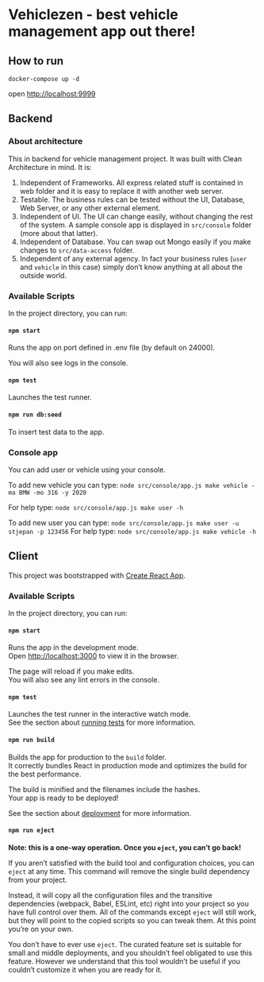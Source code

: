 # Vehiclezen - best vehicle management app out there!

## How to run

`docker-compose up -d`

open [http://localhost:9999](http://localhost:9999)

## Backend

### About architecture

This in backend for vehicle management project. It was built with Clean Architecture in mind. It is:

1. Independent of Frameworks. All express related stuff is contained in web folder and it is easy to replace it with another web server.
2. Testable. The business rules can be tested without the UI, Database, Web Server, or any other external element.
3. Independent of UI. The UI can change easily, without changing the rest of the system. A sample console app is displayed in `src/console` folder (more about that latter).
4. Independent of Database. You can swap out Mongo easily if you make changes to `src/data-access` folder.
5. Independent of any external agency. In fact your business rules (`user` and `vehicle` in this case) simply don’t know anything at all about the outside world.

### Available Scripts

In the project directory, you can run:

#### `npm start`

Runs the app on port defined in .env file (by default on 24000).

You will also see logs in the console.

#### `npm test`

Launches the test runner.

#### `npm run db:seed`

To insert test data to the app.

### Console app

You can add user or vehicle using your console.

To add new vehicle you can type: `node src/console/app.js make vehicle -ma BMW -mo 316 -y 2020`

For help type: `node src/console/app.js make user -h`

To add new user you can type: `node src/console/app.js make user -u stjepan -p 123456`
For help type: `node src/console/app.js make vehicle -h`

## Client

This project was bootstrapped with [Create React App](https://github.com/facebook/create-react-app).

### Available Scripts

In the project directory, you can run:

#### `npm start`

Runs the app in the development mode.\
Open [http://localhost:3000](http://localhost:3000) to view it in the browser.

The page will reload if you make edits.\
You will also see any lint errors in the console.

#### `npm test`

Launches the test runner in the interactive watch mode.\
See the section about [running tests](https://facebook.github.io/create-react-app/docs/running-tests) for more information.

#### `npm run build`

Builds the app for production to the `build` folder.\
It correctly bundles React in production mode and optimizes the build for the best performance.

The build is minified and the filenames include the hashes.\
Your app is ready to be deployed!

See the section about [deployment](https://facebook.github.io/create-react-app/docs/deployment) for more information.

#### `npm run eject`

**Note: this is a one-way operation. Once you `eject`, you can’t go back!**

If you aren’t satisfied with the build tool and configuration choices, you can `eject` at any time. This command will remove the single build dependency from your project.

Instead, it will copy all the configuration files and the transitive dependencies (webpack, Babel, ESLint, etc) right into your project so you have full control over them. All of the commands except `eject` will still work, but they will point to the copied scripts so you can tweak them. At this point you’re on your own.

You don’t have to ever use `eject`. The curated feature set is suitable for small and middle deployments, and you shouldn’t feel obligated to use this feature. However we understand that this tool wouldn’t be useful if you couldn’t customize it when you are ready for it.
